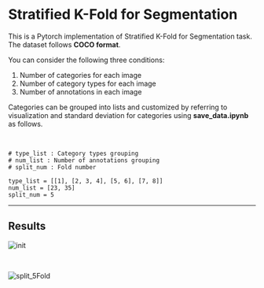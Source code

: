 # Stratified K-Fold for Segmentation
This is a Pytorch implementation of Stratified K-Fold for Segmentation task. The dataset follows **COCO format**.

You can consider the following three conditions:

1. Number of categories for each image
2. Number of category types for each image
3. Number of annotations in each image

Categories can be grouped into lists and customized by referring to visualization and standard deviation for categories using **save_data.ipynb** as follows.

<br>

```
# type_list : Category types grouping
# num_list : Number of annotations grouping
# split_num : Fold number

type_list = [[1], [2, 3, 4], [5, 6], [7, 8]]
num_list = [23, 35]
split_num = 5
```

---

## Results
![init](https://user-images.githubusercontent.com/87693860/178210344-773bcff1-cee6-483d-a747-04878118c271.PNG)

<br>

![split_5Fold](https://user-images.githubusercontent.com/87693860/178210371-fa213b00-e4f0-4bb9-9bc3-e3f1d803dab1.PNG)
